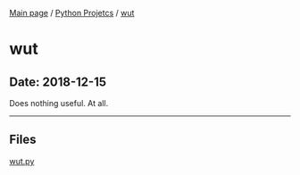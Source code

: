 [Main page](/) / [Python Projetcs](/python) / [wut](/python/2018-12-15_wut)

# wut

## Date: 2018-12-15

Does nothing useful. At all.

-----

## Files

[wut.py](wut.py)